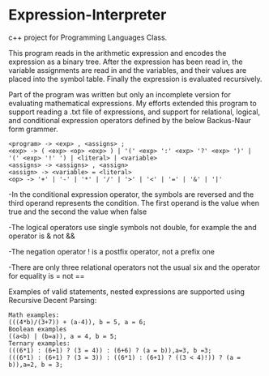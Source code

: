# Expression-Interpreter
c++ project for Programming Languages Class.

This program reads in the arithmetic expression and encodes the expression as a binary tree. After the expression has been read in, the variable assignments are read in and the variables, and their values are placed into the symbol table.  Finally the expression is evaluated recursively.

Part of the program was written but only an incomplete version for evaluating mathematical expressions.
My efforts extended this program to support reading a .txt file of expressions, and support for relational, logical, and conditional expression operators defined by the below Backus-Naur form grammer.

```
<program> -> <exp> , <assigns> ; 
<exp> -> ( <exp> <op> <exp> ) | '(' <exp> ':' <exp> '?' <exp> ')' |
'(' <exp> '!' ') | <literal> | <variable>
<assigns> -> <assigns> , <assign>
<assign> -> <variable> = <literal>
<op> -> '+' | '-' | '*' | '/' | '>' | '<' | '=' | '&' | '|'
```
-In the conditional expression operator, the symbols are reversed and the third
 operand represents the condition. The first operand is the value when true and
 the second the value when false
 
-The logical operators use single symbols not
 double, for example the and operator is & not &&
 
-The negation operator ! is a postfix operator, not a prefix one

-There are only three relational operators not the usual six and the operator
 for equality is = not ==

Examples of valid statements, nested expressions are supported using Recursive Decent Parsing: 
```
Math examples:
(((4*b)/(3+7)) + (a-4)), b = 5, a = 6;
Boolean examples
((a<b) | (b=a)), a = 4, b = 5;
Ternary examples:
(((6*1) : (6+1) ? (3 = 4)) : (6+6) ? (a = b)),a=3, b =3;
(((6*1) : (6+1) ? (3 = 3)) : ((6*1) : (6+1) ? ((3 < 4)!)) ? (a = b)),a=2, b = 3;
```

